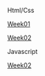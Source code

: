 Html/Css

[Week01](https://htmlpreview.github.io/?https://github.com/sana-dev/Foocoding-github.io/blob/main/html-css/week01/index.html)


[Week02](https://htmlpreview.github.io/?https://github.com/sana-dev/Foocoding-github.io/blob/main/html-css/wee02/index.html)

Javascript


[Week02](https://htmlpreview.github.io/?https://github.com/sana-dev/Foocoding-github.io/blob/main/javascript%2002/index.html)
